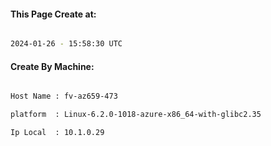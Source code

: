 
   
#### This Page Create at:

```bash

2024-01-26 - 15:58:30 UTC

```

#### Create By Machine:

```bash

Host Name : fv-az659-473

platform  : Linux-6.2.0-1018-azure-x86_64-with-glibc2.35

Ip Local  : 10.1.0.29

```

